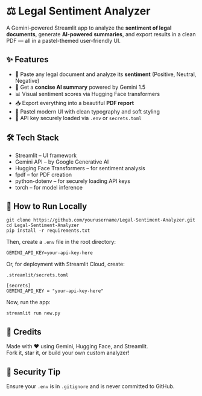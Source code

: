 <!DOCTYPE html>
<html lang="en">
<head>
  <meta charset="UTF-8">
  
</head>
<body>

  <h1>⚖️ Legal Sentiment Analyzer</h1>

  <p>A Gemini-powered Streamlit app to analyze the <strong>sentiment of legal documents</strong>, generate <strong>AI-powered summaries</strong>, and export results in a clean PDF — all in a pastel-themed user-friendly UI.</p>


  <h2>✨ Features</h2>
  <ul>
    <li class="feature">📄 Paste any legal document and analyze its <strong>sentiment</strong> (Positive, Neutral, Negative)</li>
    <li class="feature">🧠 Get a <strong>concise AI summary</strong> powered by Gemini 1.5</li>
    <li class="feature">📊 Visual sentiment scores via Hugging Face transformers</li>
    <li class="feature">📥 Export everything into a beautiful <strong>PDF report</strong></li>
    <li class="feature">🎨 Pastel modern UI with clean typography and soft styling</li>
    <li class="feature">🔐 API key securely loaded via <code>.env</code> or <code>secrets.toml</code></li>
  </ul>

  <h2>🛠️ Tech Stack</h2>
  <ul>
    <li>Streamlit – UI framework</li>
    <li>Gemini API – by Google Generative AI</li>
    <li>Hugging Face Transformers – for sentiment analysis</li>
    <li>fpdf – for PDF creation</li>
    <li>python-dotenv – for securely loading API keys</li>
    <li>torch – for model inference</li>
  </ul>

  

  <h2>📂 How to Run Locally</h2>
  <div class="highlight">
    <pre><code>git clone https://github.com/yourusername/Legal-Sentiment-Analyzer.git
cd Legal-Sentiment-Analyzer
pip install -r requirements.txt</code></pre>
  </div>

  <p>Then, create a <code>.env</code> file in the root directory:</p>
  <div class="highlight"><code>GEMINI_API_KEY=your-api-key-here</code></div>

  <p>Or, for deployment with Streamlit Cloud, create:</p>
  <div class="highlight"><code>.streamlit/secrets.toml</code></div>
  <pre><code>[secrets]
GEMINI_API_KEY = "your-api-key-here"</code></pre>

  <p>Now, run the app:</p>
  <div class="highlight">
    <pre><code>streamlit run new.py</code></pre>
  </div>

  <h2>🙌 Credits</h2>
  <p>Made with ❤️ using Gemini, Hugging Face, and Streamlit.  
  <br>Fork it, star it, or build your own custom analyzer!</p>

  <h2>🔐 Security Tip</h2>
  <p>Ensure your <code>.env</code> is in <code>.gitignore</code> and is never committed to GitHub.</p>

</body>
</html>
